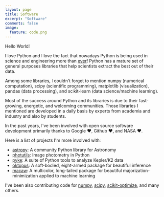 ```yaml
---
layout: page
title: Software
excerpt: "Software"
comments: false
image:
  feature: code.png
---
```


Hello World!

I love Python and I love the fact that nowadays Python is being used in science and engineering more than <a href="https://spectrum.ieee.org/computing/software/the-2017-top-programming-languages">ever</a>!
Python has a mature set of general purposes libraries that help scientists extract the
best out of their data.

Among some libraries, I couldn't forget to mention numpy (numerical computation),
scipy (scientific programming), matplotlib (visualization), pandas (data processing),
and scikit-learn (data science/machine learning).

Most of the success around Python and its libraries is due to their fast-growing, energetic, and welcoming communities.
Those libraries I mentioned are developed in a daily basis by experts from academia and industry
and also by students.

In the past years, I've been involved with open source software development primarily thanks to Google ❤️, Github ❤️, and NASA ❤️.

Here is a list of projects I'm more involved with:

* <a href="https://github.com/astropy/astropy">astropy</a>: A community Python library for Astronomy
* <a href="https://github.com/astropy/photutils">photutils</a>: Image photometry in Python
* <a href="https://github.com/keplergo/pyke">pyke</a>: A suite of Python tools to analyze Kepler/K2 data
* <a href="https://github.com/keplergo/oktopus">oktopus</a>: A soft-bodied, eight-armed package for beautiful inference
* <a href="https://github.com/mirca/macaw">macaw</a>: A multicolor, long-tailed package for beautiful majorization-minimization applied to machine learning

I've been also contributing code for <a href="https://github.com/numpy/numpy">numpy</a>, <a href="https://github.com/scipy/scipy">scipy</a>, <a href="https://github.com/scikit-optimize/scikit-optimize">scikit-optimize</a>, and many others.
